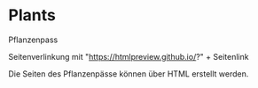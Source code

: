 # Plants
Pflanzenpass 

Seitenverlinkung mit "https://htmlpreview.github.io/?" + Seitenlink

Die Seiten des Pflanzenpässe können über HTML erstellt werden.
